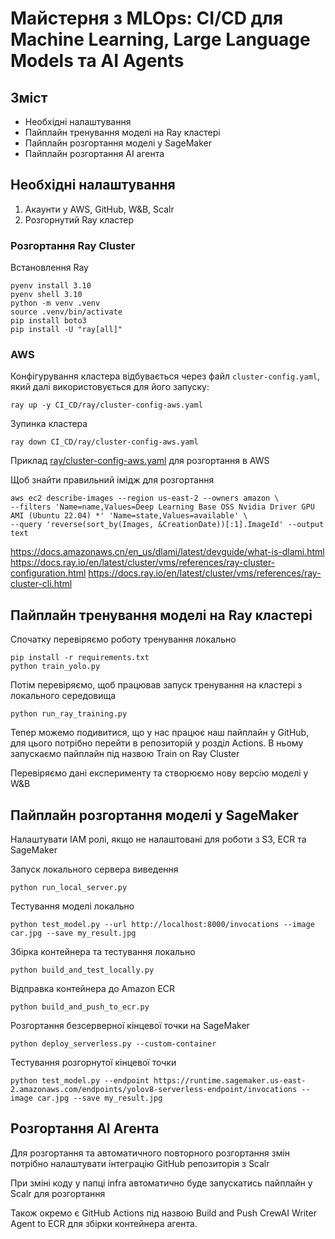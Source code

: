 # Майстерня з MLOps: CI/CD для Machine Learning, Large Language Models та AI Agents

## Зміст
 - Необхідні налаштування
 - Пайплайн тренування моделі на Ray кластері
 - Пайплайн розгортання моделі у SageMaker
 - Пайплайн розгортання AI агента



## Необхідні налаштування
1. Акаунти у AWS, GitHub, W&B, Scalr
2. Розгорнутий Ray кластер 

### Розгортання Ray Cluster
Встановлення Ray
```
pyenv install 3.10
pyenv shell 3.10
python -m venv .venv
source .venv/bin/activate
pip install boto3
pip install -U "ray[all]"
```
### AWS
Конфігурування кластера відбувається через файл `cluster-config.yaml`, який далі використовується для його запуску:
```
ray up -y CI_CD/ray/cluster-config-aws.yaml
```
Зупинка кластера 
```
ray down CI_CD/ray/cluster-config-aws.yaml
```
Приклад [ray/cluster-config-aws.yaml](cluster-config-aws.yaml) для розгортання в AWS

Щоб знайти правильний імідж для розгортання
```
aws ec2 describe-images --region us-east-2 --owners amazon \ 
--filters 'Name=name,Values=Deep Learning Base OSS Nvidia Driver GPU AMI (Ubuntu 22.04) *' 'Name=state,Values=available' \
--query 'reverse(sort_by(Images, &CreationDate))[:1].ImageId' --output text
```

https://docs.amazonaws.cn/en_us/dlami/latest/devguide/what-is-dlami.html
https://docs.ray.io/en/latest/cluster/vms/references/ray-cluster-configuration.html
https://docs.ray.io/en/latest/cluster/vms/references/ray-cluster-cli.html

## Пайплайн тренування моделі на Ray кластері
Спочатку перевіряємо роботу тренування локально
```
pip install -r requirements.txt
python train_yolo.py
```
Потім перевіряємо, щоб працював запуск тренування на кластері з локального середовища
```
python run_ray_training.py
```
Тепер можемо подивитися, що у нас працює наш пайплайн у GitHub, для цього потрібно перейти в репозиторій у розділ Actions.
В ньому запускаємо пайплайн під назвою Train on Ray Cluster

Перевіряємо дані експерименту та створюємо нову версію моделі у W&B

 
## Пайплайн розгортання моделі у SageMaker
Налаштувати IAM ролі, якщо не налаштовані для роботи з S3, ECR та SageMaker

Запуск локального сервера виведення
```
python run_local_server.py
```
Тестування моделі локально
```
python test_model.py --url http://localhost:8000/invocations --image car.jpg --save my_result.jpg
```
Збірка контейнера та тестування локально
```
python build_and_test_locally.py
```
Відправка контейнера до Amazon ECR
```
python build_and_push_to_ecr.py
```
Розгортання безсерверної кінцевої точки на SageMaker
```
python deploy_serverless.py --custom-container
```
Тестування розгорнутої кінцевої точки
```
python test_model.py --endpoint https://runtime.sagemaker.us-east-2.amazonaws.com/endpoints/yolov8-serverless-endpoint/invocations --image car.jpg --save my_result.jpg
```

## Розгортання AI Агента

Для розгортання та автоматичного повторного розгортання змін потрібно налаштувати інтеграцію GitHub репозиторія з Scalr

При зміні коду у папці infra автоматично буде запускатись пайплайн у Scalr для розгортання

Також окремо є GitHub Actions під назвою Build and Push CrewAI Writer Agent to ECR для збірки контейнера агента. 
